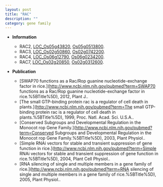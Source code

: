 ```yaml
---
layout: post
title: "RAC"
description: ""
category: gene family
---
```


* **Information**  
    + RAC2, [LOC_Os05g43820](http://rice.uga.edu/cgi-bin/ORF_infopage.cgi?orf=LOC_Os05g43820), [Os05g0513800](http://rapdb.dna.affrc.go.jp/viewer/gbrowse_details/irgsp1?name=Os05g0513800).
    + RAC3, [LOC_Os02g50860](http://rice.uga.edu/cgi-bin/ORF_infopage.cgi?orf=LOC_Os02g50860), [Os02g0742200](http://rapdb.dna.affrc.go.jp/viewer/gbrowse_details/irgsp1?name=Os02g0742200).
    + RAC4, [LOC_Os06g12790](http://rice.uga.edu/cgi-bin/ORF_infopage.cgi?orf=LOC_Os06g12790), [Os06g0234200](http://rapdb.dna.affrc.go.jp/viewer/gbrowse_details/irgsp1?name=Os06g0234200).
    + RAC7, [LOC_Os02g20850](http://rice.uga.edu/cgi-bin/ORF_infopage.cgi?orf=LOC_Os02g20850), [Os02g0312600](http://rapdb.dna.affrc.go.jp/viewer/gbrowse_details/irgsp1?name=Os02g0312600).

* **Publication**  
    + [SWAP70 functions as a Rac/Rop guanine nucleotide-exchange factor in rice.](http://www.ncbi.nlm.nih.gov/pubmed?term=SWAP70 functions as a Rac/Rop guanine nucleotide-exchange factor in rice.%5BTitle%5D), 2012, Plant J..
    + [The small GTP-binding protein rac is a regulator of cell death in plants.](http://www.ncbi.nlm.nih.gov/pubmed?term=The small GTP-binding protein rac is a regulator of cell death in plants.%5BTitle%5D), 1999, Proc. Natl. Acad. Sci. U.S.A..
    + [Conserved Subgroups and Developmental Regulation in the Monocot rop Gene Family.](http://www.ncbi.nlm.nih.gov/pubmed?term=Conserved Subgroups and Developmental Regulation in the Monocot rop Gene Family.%5BTitle%5D), 2003, Plant Physiol..
    + [Simple RNAi vectors for stable and transient suppression of gene function in rice.](http://www.ncbi.nlm.nih.gov/pubmed?term=Simple RNAi vectors for stable and transient suppression of gene function in rice.%5BTitle%5D), 2004, Plant Cell Physiol..
    + [RNA silencing of single and multiple members in a gene family of rice.](http://www.ncbi.nlm.nih.gov/pubmed?term=RNA silencing of single and multiple members in a gene family of rice.%5BTitle%5D), 2005, Plant Physiol..


